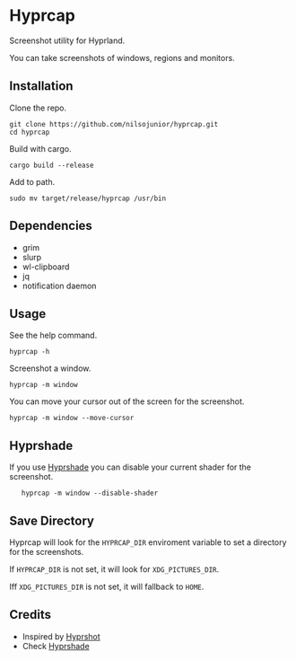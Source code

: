 # Hyprcap

Screenshot utility for Hyprland.

You can take screenshots of windows, regions and monitors.

## Installation

Clone the repo.

```console
git clone https://github.com/nilsojunior/hyprcap.git
cd hyprcap
```

Build with cargo.

```console
cargo build --release
```

Add to path.

```console
sudo mv target/release/hyprcap /usr/bin
```

## Dependencies

- grim
- slurp
- wl-clipboard
- jq
- notification daemon

## Usage

See the help command.

```console
hyprcap -h
```

Screenshot a window.

```console
hyprcap -m window
```

You can move your cursor out of the screen for the screenshot.

```console
hyprcap -m window --move-cursor
```

## Hyprshade

If you use [Hyprshade](https://github.com/loqusion/hyprshade) you can
disable your current shader for the screenshot.

```console
   hyprcap -m window --disable-shader
```

## Save Directory

Hyprcap will look for the `HYPRCAP_DIR` enviroment variable to set a directory for
the screenshots.

If `HYPRCAP_DIR` is not set, it will look for `XDG_PICTURES_DIR`.

Iff `XDG_PICTURES_DIR` is not set, it will fallback to `HOME`.

## Credits

- Inspired by [Hyprshot](https://github.com/Gustash/Hyprshot)
- Check [Hyprshade](https://github.com/loqusion/hyprshade)
